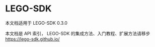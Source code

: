 # LEGO-SDK

本文档适用于 LEGO-SDK 0.3.0

本文档是 API 索引， LEGO-SDK 的集成方法、入门教程、扩展方法请移步 https://lego-sdk.github.io/